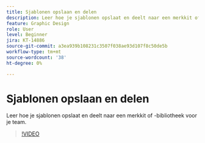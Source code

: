 ```yaml
---
title: Sjablonen opslaan en delen
description: Leer hoe je sjablonen opslaat en deelt naar een merkkit of -bibliotheek voor je team
feature: Graphic Design
role: User
level: Beginner
jira: KT-14886
source-git-commit: a3ea939b108231c3507f038ae93d107f8c50de5b
workflow-type: tm+mt
source-wordcount: '38'
ht-degree: 0%

---
```


# Sjablonen opslaan en delen

Leer hoe je sjablonen opslaat en deelt naar een merkkit of -bibliotheek voor je team.

>[!VIDEO](https://video.tv.adobe.com/v/3427098?quality=12&learn=on&hidetitle=true)
